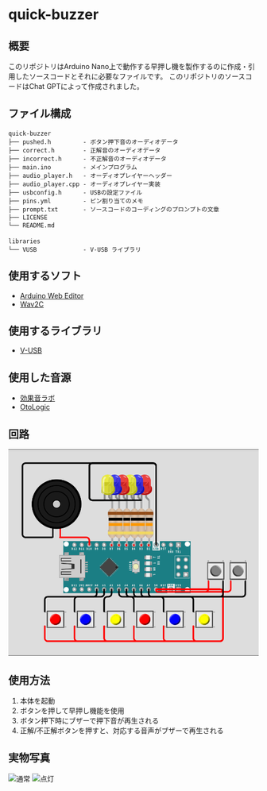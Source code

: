 # quick-buzzer

## 概要
このリポジトリはArduino Nano上で動作する早押し機を製作するのに作成・引用したソースコードとそれに必要なファイルです。
このリポジトリのソースコードはChat GPTによって作成されました。

## ファイル構成
```
quick-buzzer
├── pushed.h         - ボタン押下音のオーディオデータ
├── correct.h        - 正解音のオーディオデータ
├── incorrect.h      - 不正解音のオーディオデータ
├── main.ino         - メインプログラム
├── audio_player.h   - オーディオプレイヤーヘッダー
├── audio_player.cpp - オーディオプレイヤー実装
├── usbconfig.h      - USBの設定ファイル
├── pins.yml         - ピン割り当てのメモ
├── prompt.txt       - ソースコードのコーディングのプロンプトの文章
├── LICENSE
└── README.md

libraries
└── VUSB             - V-USB ライブラリ
```

## 使用するソフト
- [Arduino Web Editor](https://create.arduino.cc/editor)
- [Wav2C](https://guilhermerodrigues680.github.io/wav2c-online)

## 使用するライブラリ
- [V-USB](https://github.com/obdev/v-usb)

## 使用した音源
- [効果音ラボ](https://soundeffect-lab.info/)
- [OtoLogic](https://otologic.jp/)

## 回路
![回路図](docs/schematic.png)

## 使用方法
1. 本体を起動
2. ボタンを押して早押し機能を使用
3. ボタン押下時にブザーで押下音が再生される
4. 正解/不正解ボタンを押すと、対応する音声がブザーで再生される

## 実物写真
![通常](docs/)
![点灯](docs/)

